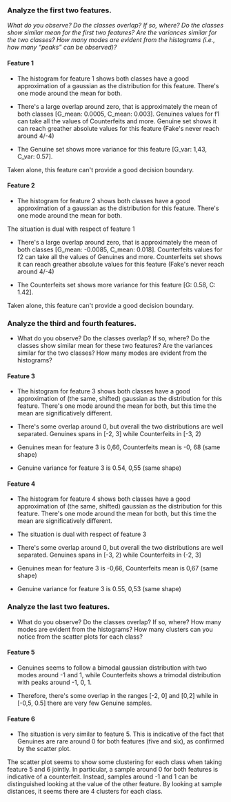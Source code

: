 ### Analyze the first two features. 
*What do you observe? Do the classes overlap? If so, where? Do the classes show similar mean for the first two features? Are the variances similar for the two classes? How many modes are evident from the histograms (i.e., how many “peaks” can be observed)?*

#### Feature 1
- The histogram for feature 1 shows both classes have a good approximation of a gaussian as the distribution for this feature. There's one mode around the mean for both. 

- There's a large overlap around zero, that is approximately the mean of both classes [G_mean: 0.0005, C_mean: 0.003]. Genuines values for f1 can take all the values of Counterfeits and more. Genuine set shows it can reach greather absolute values for this feature (Fake's never reach around 4/-4) <br>

- The Genuine set shows more variance for this feature [G_var: 1,43, C_var: 0.57].

Taken alone, this feature can't provide a good decision boundary.

#### Feature 2
- The histogram for feature 2 shows both classes have a good approximation of a gaussian as the distribution for this feature. There's one mode around the mean for both. 

The situation is dual with respect of feature 1

- There's a large overlap around zero, that is approximately the mean of both classes [G_mean: -0.0085, C_mean: 0.018]. Counterfeits values for f2 can take all the values of Genuines and more. Counterfeits set shows it can reach greather absolute values for this feature (Fake's never reach around 4/-4)<br>

- The Counterfeits set shows more variance for this feature [G: 0.58, C: 1.42].

Taken alone, this feature can't provide a good decision boundary.


### Analyze the third and fourth features. 
- What do you observe? Do the classes overlap? If so, where? Do the classes show similar mean for these two features? Are the variances similar for the two classes? How many modes are evident from the histograms?

#### Feature 3
- The histogram for feature 3 shows both classes have a good approximation of (the same, shifted) gaussian as the distribution for this feature. There's one mode around the mean for both, but this time the mean are significatively different.

- There's some overlap around 0, but overall the two distributions are well separated. Genuines spans in [-2, 3] while Counterfeits in [-3, 2)

- Genuines mean for feature 3 is 0,66, Counterfeits mean is -0, 68 (same shape)

- Genuine variance for feature 3 is 0.54, 0,55 (same shape)

#### Feature 4

- The histogram for feature 4 shows both classes have a good approximation of (the same, shifted) gaussian as the distribution for this feature. There's one mode around the mean for both, but this time the mean are significatively different. 

- The situation is dual with respect of feature 3

- There's some overlap around 0, but overall the two distributions are well separated. Genuines spans in [-3, 2) while Counterfeits in (-2, 3]

- Genuines mean for feature 3 is -0,66, Counterfeits mean is 0,67 (same shape)

- Genuine variance for feature 3 is 0.55, 0,53 (same shape)

### Analyze the last two features. 
- What do you observe? Do the classes overlap? If so, where? How many modes are evident from the histograms? How many clusters can you notice from the scatter plots for each class?


#### Feature 5
- Genuines seems to follow a bimodal gaussian distribution with two modes around -1 and 1, while Counterfeits shows a trimodal distribution with peaks around -1, 0, 1.

- Therefore, there's some overlap in the ranges [-2, 0] and [0,2] while in [-0,5, 0.5]  there are very few Genuine samples. 


#### Feature 6
- The situation is very similar to feature 5. This is indicative of the fact that Genuines are rare around 0 for both features (five and six), as confirmed by the scatter plot.

The scatter plot seems to show some clustering for each class when taking feature 5 and 6 jointly. In particular, a sample around 0 for both features is indicative of a counterfeit. Instead, samples around -1 and 1 can be distinguished looking at the value of the other feature. By looking at sample distances, it seems there are 4 clusters for each class.

